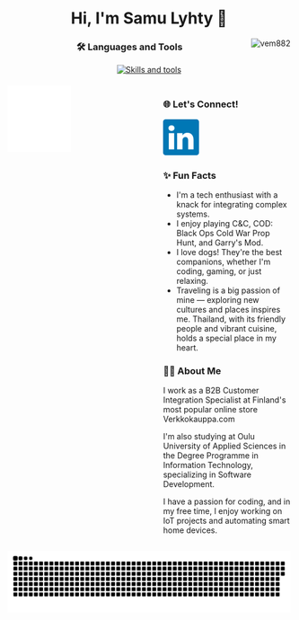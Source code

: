 <h1 align="center">Hi, I'm Samu Lyhty 👋</h1>
<img align="right" src="https://komarev.com/ghpvc/?username=vem882&label=Profile%20views&color=0e75b6&style=flat" alt="vem882" />

<h3 align="center">🛠️ Languages and Tools</h3>

<p align="center">
  <a href="https://skillicons.dev">
    <img src="https://skillicons.dev/icons?i=aws,azure,cpp,cmake,docker,git,github,js,linux,mysql,py,dotnet,unreal,pycharm,cloudflare,arduino,apple,bash,cpp,css,express,kubernetes,md,nginx,nodejs,npm,php,postman,react,raspberrypi,redis,vue,wordpress,yarn,vscode,ubuntu,windows,debian,terraform,swift,qt,powershell,mongodb,lua,java,html,githubactions,cmake" alt="Skills and tools"/>
  </a>
</p>

<div style="display: flex; justify-content: space-between; align-items: flex-start; margin-top: 20px;">
    <!-- Left Column: Metrics -->
    <div style="flex: 1; max-width: 45%;">
        <img align="left" width="50%" alt="if you see this, it means my metrics are not working" src="https://raw.githubusercontent.com/vem882/vem882/refs/heads/main/github-metrics.svg">
    </div>
 <div style="flex: 1; max-width: 45%; text-align: left; margin-left: 20px;">
        <h3>🌐 Let's Connect!</h3>
        <p>
            <a href="https://www.linkedin.com/in/samu-lyhty-504a8834b" target="_blank" style="text-decoration: none;">
                <img src="https://raw.githubusercontent.com/CLorant/readme-social-icons/main/large/filled/linkedin.svg" alt="LinkedIn">
            </a>
        </p>
        
  <h3>✨ Fun Facts</h3>
        <ul>
            <li>I'm a tech enthusiast with a knack for integrating complex systems.</li>
            <li>I enjoy playing C&C, COD: Black Ops Cold War Prop Hunt, and Garry's Mod.</li>
            <li>I love dogs! They're the best companions, whether I'm coding, gaming, or just relaxing. </li>
            <li>Traveling is a big passion of mine — exploring new cultures and places inspires me. Thailand, with its friendly people and vibrant cuisine, holds a special place in my heart.</li>
        </ul>
        
  <h3>🧑‍💻 About Me</h3>
        <p>
            I work as a B2B Customer Integration Specialist at Finland's most popular online store Verkkokauppa.com  </p>
           <p> I'm also studying at Oulu University of Applied Sciences in the Degree Programme in Information Technology, specializing in Software Development.</p>
           <p> I have a passion for coding, and in my free time, I enjoy working on IoT projects and automating smart home devices.</p>
        </p>
    </div>
</div>

![GitHub Snake](https://raw.githubusercontent.com/vem882/vem882/refs/heads/output/github-snake-dark.svg)

